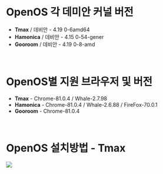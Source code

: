 # OpenOS 각 데미안 커널 버전
- **Tmax** / 데비안 - 4.19 0-6amd64
- **Hamonica** / 데비안 -  4.15 0-54-gener
- **Gooroom** / 데비안 - 4.19 0-8-amd

<br>

# OpenOS별 지원 브라우저 및 버전
- **Tmax** - Chrome-81.0.4 / Whale-2.7.98
- **Hamonica** - Chrome-81.0.4 / Whale-2.6.88 / FireFox-70.0.1
- **Gooroom** - Chrome-81.0.4

<br>

# OpenOS 설치방법 - Tmax
<img src="https://user-images.githubusercontent.com/65989186/83239666-3c4be680-a1d3-11ea-89f8-62a266a6faba.png">
